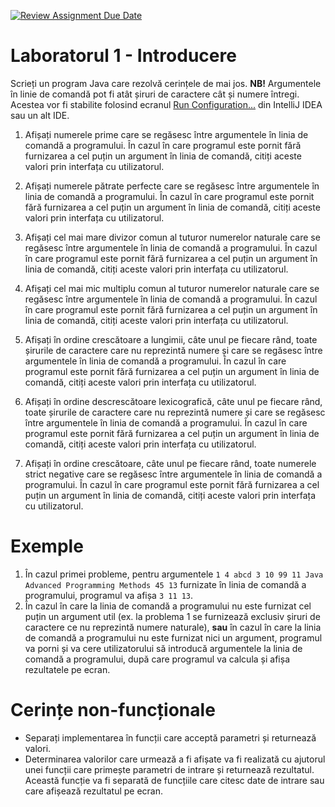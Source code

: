 [![Review Assignment Due Date](https://classroom.github.com/assets/deadline-readme-button-22041afd0340ce965d47ae6ef1cefeee28c7c493a6346c4f15d667ab976d596c.svg)](https://classroom.github.com/a/gXbBODRf)
# Laboratorul 1 - Introducere
Scrieți un program Java care rezolvă cerințele de mai jos. **NB!** Argumentele în linie de comandă pot fi atât șiruri de caractere cât și numere întregi. Acestea vor fi stabilite folosind ecranul [Run Configuration...](https://www.jetbrains.com/help/idea/run-debug-configuration.html#from-class) din IntelliJ IDEA sau un alt IDE.

1. Afișați numerele prime care se regăsesc între argumentele în linia de comandă a programului. În cazul în care programul este pornit fără furnizarea a cel puțin un argument în linia de comandă, citiți aceste valori prin interfața cu utilizatorul.

2. Afișați numerele pătrate perfecte care se regăsesc între argumentele în linia de comandă a programului. În cazul în care programul este pornit fără furnizarea a cel puțin un argument în linia de comandă, citiți aceste valori prin interfața cu utilizatorul.

3. Afișați cel mai mare divizor comun al tuturor numerelor naturale care se regăsesc între argumentele în linia de comandă a programului. În cazul în care programul este pornit fără furnizarea a cel puțin un argument în linia de comandă, citiți aceste valori prin interfața cu utilizatorul.

4. Afișați cel mai mic multiplu comun al tuturor numerelor naturale care se regăsesc între argumentele în linia de comandă a programului. În cazul în care programul este pornit fără furnizarea a cel puțin un argument în linia de comandă, citiți aceste valori prin interfața cu utilizatorul.
   
5. Afișați în ordine crescătoare a lungimii, câte unul pe fiecare rând, toate șirurile de caractere care nu reprezintă numere și care se regăsesc între argumentele în linia de comandă a programului. În cazul în care programul este pornit fără furnizarea a cel puțin un argument în linia de comandă, citiți aceste valori prin interfața cu utilizatorul.

6. Afișați în ordine descrescătoare lexicografică, câte unul pe fiecare rând, toate șirurile de caractere care nu reprezintă numere și care se regăsesc între argumentele în linia de comandă a programului. În cazul în care programul este pornit fără furnizarea a cel puțin un argument în linia de comandă, citiți aceste valori prin interfața cu utilizatorul.

7. Afișați în ordine crescătoare, câte unul pe fiecare rând, toate numerele strict negative care se regăsesc între argumentele în linia de comandă a programului. În cazul în care programul este pornit fără furnizarea a cel puțin un argument în linia de comandă, citiți aceste valori prin interfața cu utilizatorul.

# Exemple 
1. În cazul primei probleme, pentru argumentele `1 4 abcd 3 10 99 11 Java Advanced Programming Methods 45 13` furnizate în linia de comandă a programului, programul va afișa `3 11 13`.
2. În cazul în care la linia de comandă a programului nu este furnizat cel puțin un argument util (ex. la problema 1 se furnizează exclusiv șiruri de caractere ce nu reprezintă numere naturale), **sau** în cazul în care la linia de comandă a programului nu este furnizat nici un argument, programul va porni și va cere utilizatorului să introducă argumentele la linia de comandă a programului, după care programul va calcula și afișa rezultatele pe ecran.

# Cerințe non-funcționale
- Separați implementarea în funcții care acceptă parametri și returnează valori.
- Determinarea valorilor care urmează a fi afișate va fi realizată cu ajutorul unei funcții care primește parametri de intrare și returnează rezultatul. Această funcție va fi separată de funcțiile care citesc date de intrare sau care afișează rezultatul pe ecran.
